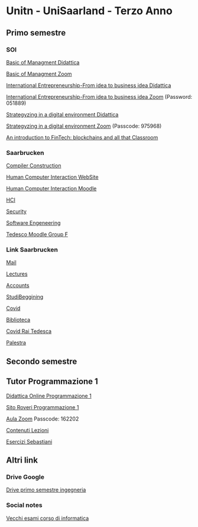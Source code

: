 # Unitn - UniSaarland - Terzo Anno

## Primo semestre


### SOI

[Basic of Managment Didattica](https://didatticaonline.unitn.it/dol/course/view.php?id=27645)

[Basic of Managment Zoom](https://unitn.zoom.us/j/89641740909?pwd=TDlVMTFiZkpFczE4Z0lrN0k0aWdNUT09#success)

[International Entrepreneurship-From idea to business idea Didattica](https://didatticaonline.unitn.it/dol/course/view.php?id=26557)

[International Entrepreneurship-From idea to business idea Zoom](https://unitn.zoom.us/w/95117441017?tk=qClXZmPQ_l-c26SwCKpv8XxANCMEONJHX5Z5hCOvuGY.DQIAAAAWJXD3-RZJRS1iWFpBYlFvS09RdFJ0YnRXalVRAAAAAAAAAAAAAAAAAAAAAAAAAAAA) (Password: 051889) 

[Strategyzing in a digital environment Didattica](https://didatticaonline.unitn.it/dol/course/view.php?id=27849)

[Strategyzing in a digital environment Zoom](https://unitn.zoom.us/j/83762300161) (Passcode: 975968)

[An introduction to FinTech: blockchains and all that Classroom](https://classroom.google.com/u/1/c/MTY5MTg1NDcyOTgx)

### Saarbrucken


[Compiler Construction](https://cms.sic.saarland/cc20/)

[Human Computer Interaction WebSite](https://hci.cs.uni-saarland.de/hci2020/)

[Human Computer Interaction Moodle](https://hci-lecture.cs.uni-saarland.de/course/view.php?id=19)

[HCI](https://hci-lecture.cs.uni-saarland.de/my/?myoverviewtab=timeline)

[Security](https://cms.cispa.saarland/sec2021/)

[Software Engeneering](https://cms.sic.saarland/se_2021/)

[Tedesco Moodle Group F](https://lms.sulb.uni-saarland.de/moodle/course/view.php?id=2350)


### Link Saarbrucken

[Mail](http://webmail.uni-saarland.de/)

[Lectures](http://lsf.uni-saarland.de/)

[Accounts](http://sim.uni-saarland.de/)

[StudiBeggining](https://www.uni-saarland.de/studieren/studienbeginn.html)

[Covid](https://corona.saarland.de)

[Biblioteca](https://raumbuchung.sulb.uni-saarland.de/Web/)

[Covid Rai Tedesca](https://www.tagesschau.de/)

[Palestra](https://www.uni-saarland.de/en/institution/sports/unifit.html##/Home/KursListe?filter=eyJLYXRlZ29yaWVJRExpc3QiOiJbN10iLCJtb2RlIjoiU3BvcnQiLCJhbnNpY2h0IjoiS2FsZW5kZXIiLCJXZWVrZGF5cyI6W10sIkt1cnNlIjpbXSwiTG9jYXRpb25JRHMiOltdLCJmcm9tVGltZSI6IjIwMjAtMTAtMjJUMjI6MDA6MDAuMDAwWiJ9)



## Secondo semestre



## Tutor Programmazione 1

[Didattica Online Programmazione 1](https://didatticaonline.unitn.it/dol/course/view.php?id=23816)

[Sito Roveri Programmazione 1](https://sites.google.com/view/marco-roveri/teaching/pgm1-2021)

[Aula Zoom](https://unitn.zoom.us/j/87809347036) Passcode: 162202

[Contenuti Lezioni](https://docs.google.com/spreadsheets/d/19EyX_skg2eB25-djOZQL--OqcEK9sZlwlzYTQ7O0X0Y/edit?ts=5f886a81#gid=1913924564)

[Esercizi Sebastiani](http://disi.unitn.it/~rseba/DIDATTICA/prog1_2020/ESEMPI/)

## Altri link

### Drive Google
[Drive primo semestre ingegneria](http://bit.ly/drive-folder)


### Social notes
[Vecchi esami corso di informatica](https://socialnotes.eu)

